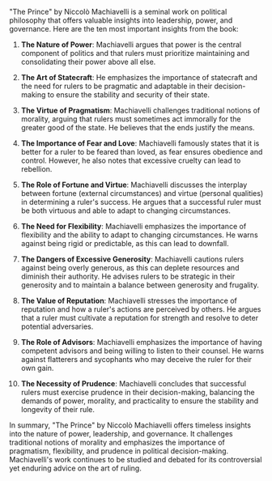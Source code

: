 "The Prince" by Niccolò Machiavelli is a seminal work on political philosophy that offers valuable insights into leadership, power, and governance. Here are the ten most important insights from the book:

1. **The Nature of Power**: Machiavelli argues that power is the central component of politics and that rulers must prioritize maintaining and consolidating their power above all else.

2. **The Art of Statecraft**: He emphasizes the importance of statecraft and the need for rulers to be pragmatic and adaptable in their decision-making to ensure the stability and security of their state.

3. **The Virtue of Pragmatism**: Machiavelli challenges traditional notions of morality, arguing that rulers must sometimes act immorally for the greater good of the state. He believes that the ends justify the means.

4. **The Importance of Fear and Love**: Machiavelli famously states that it is better for a ruler to be feared than loved, as fear ensures obedience and control. However, he also notes that excessive cruelty can lead to rebellion.

5. **The Role of Fortune and Virtue**: Machiavelli discusses the interplay between fortune (external circumstances) and virtue (personal qualities) in determining a ruler's success. He argues that a successful ruler must be both virtuous and able to adapt to changing circumstances.

6. **The Need for Flexibility**: Machiavelli emphasizes the importance of flexibility and the ability to adapt to changing circumstances. He warns against being rigid or predictable, as this can lead to downfall.

7. **The Dangers of Excessive Generosity**: Machiavelli cautions rulers against being overly generous, as this can deplete resources and diminish their authority. He advises rulers to be strategic in their generosity and to maintain a balance between generosity and frugality.

8. **The Value of Reputation**: Machiavelli stresses the importance of reputation and how a ruler's actions are perceived by others. He argues that a ruler must cultivate a reputation for strength and resolve to deter potential adversaries.

9. **The Role of Advisors**: Machiavelli emphasizes the importance of having competent advisors and being willing to listen to their counsel. He warns against flatterers and sycophants who may deceive the ruler for their own gain.

10. **The Necessity of Prudence**: Machiavelli concludes that successful rulers must exercise prudence in their decision-making, balancing the demands of power, morality, and practicality to ensure the stability and longevity of their rule.

In summary, "The Prince" by Niccolò Machiavelli offers timeless insights into the nature of power, leadership, and governance. It challenges traditional notions of morality and emphasizes the importance of pragmatism, flexibility, and prudence in political decision-making. Machiavelli's work continues to be studied and debated for its controversial yet enduring advice on the art of ruling.